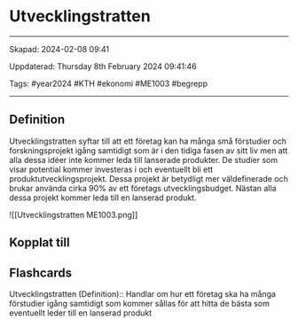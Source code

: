 # Utvecklingstratten

---

Skapad: 2024-02-08 09:41

Uppdaterad: Thursday 8th February 2024 09:41:46

Tags: #year2024 #KTH #ekonomi #ME1003 #begrepp

---

## Definition

Utvecklingstratten syftar till att ett företag kan ha många små förstudier och forskningsprojekt igång samtidigt som är i den tidiga fasen av sitt liv men att alla dessa idéer inte kommer leda till lanserade produkter. De studier som visar potential kommer investeras i och eventuellt bli ett produktutvecklingsprojekt. Dessa projekt är betydligt mer väldefinerade och brukar använda cirka 90% av ett företags utvecklingsbudget. Nästan alla dessa projekt kommer leda till en lanserad produkt.

![[Utvecklingstratten ME1003.png]]

## Kopplat till

## Flashcards

Utvecklingstratten (Definition):: Handlar om hur ett företag ska ha många förstudier igång samtidigt som kommer sållas för att hitta de bästa som eventuellt leder till en lanserad produkt
<!--SR:!2024-02-13,4,272!2024-02-07,4,274-->
